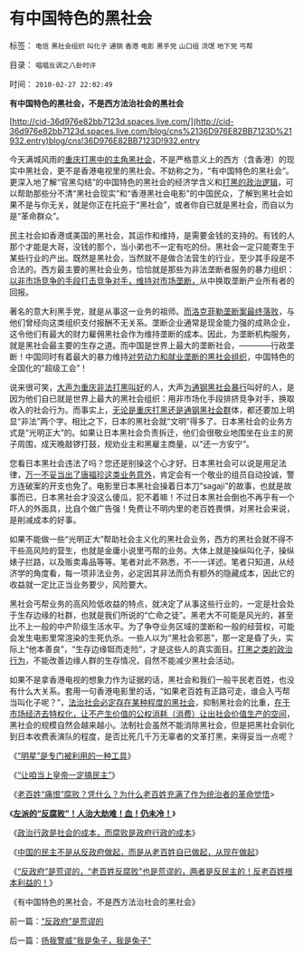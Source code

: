 # 有中国特色的黑社会

标签： `电信` `黑社会组织` `叫化子` `通钢` `香港` `电影` `黑手党` `山口组` `流氓` `地下党` `丐帮` 

目录： `唱唱反调之八卦时评`

时间： `2010-02-27 22:02:49`

**有中国特色的黑社会，不是西方法治社会的黑社会**

[http://cid-36d976e82bb7123d.spaces.live.com/](http://cid-36d976e82bb7123d.spaces.live.com/blog/cns%2136D976E82BB7123D%21932.entry)blog/cns!36D976E82BB7123D!932.entry

今天满城风雨的[重庆打黑中的主角黑社会](../../../2009/9/17/老百姓，巨款，仇富，弱肉强食，垄断和黑社会.md)，不是严格意义上的西方（含香港）的现实中黑社会，更不是香港电视里的黑社会。不妨称之为，“有中国特色的黑社会”。更深入地了解“官黑勾结”的中国特色的黑社会的经济学含义和[打黑的政治逻辑](../../../2009/10/11/可以定制的打黑.md)，可以帮助那些分不清“黑社会现实”和“香港黑社会电影”的中国民众，了解到黑社会如果不是与你无关，就是你正在托庇于“黑社会”，或者你自已就是黑社会，而自以为是“革命群众”。

民主社会如香港或美国的黑社会，其运作和维持，是需要金钱的支持的。有钱的人那个才能是大哥，没钱的那个，当小弟也不一定有吃的份。黑社会一定只能寄生于某些行业的产出。既然是黑社会，当然就不是做合法营生的行业，至少其手段是不合法的。西方最主要的黑社会业务，恰恰就是那些为非法垄断者服务的暴力组织：[以非市场竞争的手段打击竞争对手，维持对市场垄断，](../../../2010/1/24/走出社会主义观念误区靠“垄断”.md)从中换取垄断产业所有者的回报。

著名的意大利黑手党，就是从事这一业务的祖师。[而洛克菲勒垄断案最终落败](../../../2009/9/17/反垄断案中的美国国际电话电报公司（ITT）是大还是小.md)，与他们曾经向这类组织支付报酬不无关系。垄断企业通常是现金能力强的成熟企业，这令他们有最大的财力雇佣黑社会作为维持垄断的成本。因此，为垄断机构服务，就是黑社会最主要的生存之道。而中国是世界上最大的垄断社会，————行政垄断！中国同时有着最大的暴力维持[对劳动力和就业垄断的黑社会组织](../../../2010/1/26/最腐朽的垄断是对劳动力和就业的垄断.md)，中国特色的全国化的“超级工会”！

说来很可笑，[大声为重庆非法打黑叫好](../../../2010/2/9/春运涨价，实名制和打黑.md)的人，大声[为通钢黑社会暴行](http://darthvad.blog.163.com/blog/static/53399470200971005657759/)叫好的人，是因为他们自已就是世界上最大的黑社会组织：用非市场化手段排挤竞争对手，换取收入的社会行为。而事实上，[无论是重庆打黑还是通钢黑社会群](../../../2009/8/8/少数很明白真相的暴徒制造的黑社会暴行.md)体，都还要加上明显“非法”两个字。相比之下，日本的黑社会就“文明”得多了。日本黑社会的业务方式是“光明正大”的。如果让日本黑社会负责拆迁，他们会很敬业地围坐在业主的房子周围，成天晚敲锣打鼓，规劝业主和黑雇主商量，以“还一方安宁”。

您看日本黑社会违法了吗？您还是别操这个心才好。日本黑社会可以说是用足法律，[万一不妥当出了唐福珍这类业务意外](../../../2010/1/14/产权混乱与拆迁之恶.md)，肯定会有一个敬业的组员自动投诚，警方连破案的开支也免了。电影里日本黑社会操着日本刀“sagaji”的故事，也就是故事而已，日本黑社会才没这么傻瓜，犯不着嘛！不过日本黑社会倒也不再乎有一个吓人的外面具，比自个做广告强！免费让不明内里的老百姓畏惧，对黑社会来说，是削减成本的好事。

如果不能做一些“光明正大”帮助社会主义化的黑社会业务，西方的黑社会就不得不干些高风险的营生，也就是金庸小说里丐帮的业务。大体上就是操纵叫化子，操纵婊子拦路，以及贩卖毒品等等。笔者对此不熟悉，不一一详述。笔者只知道，从经济学的角度看，每一项非法业务，必定因其非法而负有额外的隐藏成本，因此它的收益就一定比正当业务要少，风险要大。

黑社会丐帮业务的高风险低收益的特点，就决定了从事这些行业的，一定是社会处于生存边缘的社群，也就是我们所说的“亡命之徒”。黑老大不可能是风光的，甚至比不上一般的中产阶级生活水平。为了争夺业务区域的垄断和一般的经营权，可能会发生电影里常渲染的生死仇杀。一些人以为“黑社会邪恶”，那一定是昏了头，实际上“他本善良”，“生存边缘铤而走险”，才是这些人的真实面目。[打黑之类的政治行为](../../../2009/10/11/可以定制的打黑.md)，不能改善边缘人群的生存情况，自然不能减少黑社会活动。

如果不是拿香港电视的想象力作为证据的话，黑社会和我们一般平民老百姓，也没有什么大关系。套用一句香港电影里的话，“如果老百姓有正路可走，谁会入丐帮当叫化子呢？”，[法治社会必定存在某种程度的黑社会](http://blog.sina.com.cn/s/blog_5563a64d0100f8ua.html)，抑制黑社会的比重，[在于市场经济去特权化，让不产生价值的公权消耗（消费）让出社会价值生产的空间](../../../2009/7/29/阻碍中国深入改革的最顽固利益集团.md)，黑社会的规模自然会越来越小。法制社会虽然不能消除黑社会，但是把黑社会驯化到日本收费表演队的程度，是否比死几千万无辜者的文革打黑，来得妥当一点呢？

《[“明星”是专门被利用的一种工具](../../../2010/2/23/当明星搏出名有啥好处.md)》

《[“让咱当上皇帝一定搞民主”](http://blog.sina.com.cn/s/blog_5563a64d0100gvo4.html)》

《[老百姓“痛恨”腐败？凭什么？为什么老百姓充满了作为统治者的革命觉悟](../../../2010/2/25/痛恨腐败反腐败，皇帝不急太监急.md)>

《[**左派的“反腐败”！人治大劫难！血！仍未冷！**](http://blog.sina.com.cn/s/blog_5563a64d0100gw4l.html)》

《[政治行政是社会的成本，而腐败是政府行政的成本](../../../2010/2/26/行政是社会的成本，而腐败是行政的成本.md)》

《[中国的民主不是从反政府做起，而是从老百姓自已做起，从现在做起](../../../2010/2/26/中国的民主只不过就是从自已做起，从现在做起.md)》

《[“反政府”是荒谬的，“老百姓反腐败”也是荒谬的，两者是反民主的！反老百姓根本利益的！](../../../2010/2/26/“反政府”是荒谬的.md)》

《有中国特色的黑社会，不是西方法治社会的黑社会》



前一篇：[“反政府”是荒谬的](../../../2010/2/26/“反政府”是荒谬的.md)

后一篇：[扬我警威“我是兔子，我是兔子”](../../../2010/2/27/扬我警威“我是兔子，我是兔子”.md)